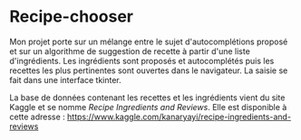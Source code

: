 # Recipe-chooser

Mon projet porte sur un mélange entre le sujet d'autocomplétions proposé et sur un algorithme de suggestion de recette à partir d'une liste d'ingrédients. Les ingrédients sont proposés et autocomplétés puis les recettes les plus pertinentes sont ouvertes dans le navigateur. La saisie se fait dans une interface tkinter.

La base de données contenant les recettes et les ingrédients vient du site Kaggle et se nomme *Recipe Ingredients and Reviews*. Elle est disponible à cette adresse : https://www.kaggle.com/kanaryayi/recipe-ingredients-and-reviews
